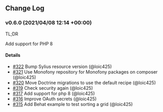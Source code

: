 ## Change Log

### v0.6.0 (2021/04/08 12:14 +00:00)

TL;DR

Add support for PHP 8

#### Details

- [#322](https://github.com/Monofony/Monofony/pull/322) Bump Sylius resource version (@loic425)
- [#321](https://github.com/Monofony/Monofony/pull/321) Use Monofony repository for Monofony packages on composer (@loic425)
- [#320](https://github.com/Monofony/Monofony/pull/320) Move Doctrine migrations to use the default recipe (@loic425)
- [#319](https://github.com/Monofony/Monofony/pull/319) Check security again (@loic425)
- [#317](https://github.com/Monofony/Monofony/pull/317) Add support for php 8 (@loic425)
- [#316](https://github.com/Monofony/Monofony/pull/316) Improve OAuth secrets (@loic425)
- [#315](https://github.com/Monofony/Monofony/pull/315) Add Behat example to test sorting a grid (@loic425)
